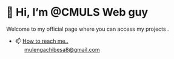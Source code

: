

   
<h1> 👋 Hi, I’m @CMULS Web guy </h1>
Welcome to my official page where you can access my projects .
 
- 📫 <a href="#How to reach me..">How to reach me..</a>
      <ol><a href="#mulengachibesa8@gmail.com">mulengachibesa8@gmail.com</a></ol>
      
  
   

<!---
CMULS/CMULS is a ✨ special ✨ repository because its `README.md` (this file) appears on your GitHub profile.
You can click the Preview link to take a look at your changes
--->
